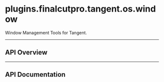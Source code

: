 # plugins.finalcutpro.tangent.os.window

Window Management Tools for Tangent.

---

## API Overview

---

## API Documentation

